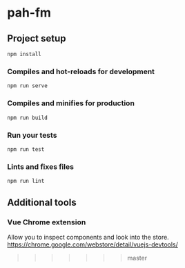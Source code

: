 # pah-fm

## Project setup
```
npm install
```

### Compiles and hot-reloads for development
```
npm run serve
```

### Compiles and minifies for production
```
npm run build
```

### Run your tests
```
npm run test
```

### Lints and fixes files
```
npm run lint
```

## Additional tools

### Vue Chrome extension
Allow you to inspect components and look into the store.
https://chrome.google.com/webstore/detail/vuejs-devtools/
>>>>>>> master
